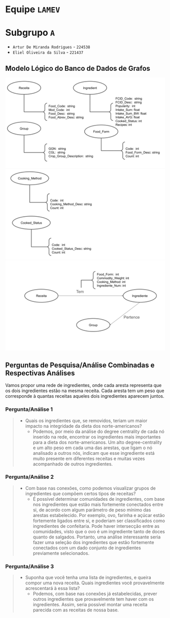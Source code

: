 # Equipe `LAMEV`

# Subgrupo `A`
* `Artur De Miranda Rodrigues` - `224538`
* `Eliel Oliveira da Silva` - `221437`

## Modelo Lógico do Banco de Dados de Grafos
<img src="images/modelo-1.png" width="600px" height="auto">
<img src="images/modelo-2.png" width="600px" height="auto">
<img src="images/modelo-3.png" width="600px" height="auto">

## Perguntas de Pesquisa/Análise Combinadas e Respectivas Análises

Vamos propor uma rede de ingredientes, onde cada aresta representa que os dois ingredientes estão na mesma receita. Cada aresta tem um peso que corresponde à quantas receitas aqueles dois ingredientes aparecem juntos.

### Pergunta/Análise 1
> * Quais os ingredientes que, se removidos, teriam um maior impacto na integridade da dieta dos norte-americanos?
>   * Podemos, por meio da análise do degree centrality de cada nó inserido na rede, encontrar os ingredientes mais importantes para a dieta dos norte-americanos. Um alto degree-centrality e um alto peso em cada uma das arestas, que ligam o nó analisado a outros nós, indicam que esse ingrediente está muito presente em diferentes receitas e muitas vezes acompanhado de outros ingredientes.

### Pergunta/Análise 2
> * Com base nas conexões, como podemos visualizar grupos de ingredientes que compõem certos tipos de receitas?
>   * É possível determinar comunidades de ingredientes, com base nos ingredientes  que estão mais fortemente conectados entre si, de acordo com algum parâmetro de peso mínimo das arestas estabelecido. Por exemplo, ovo, farinha e açúcar estão fortemente ligados entre si, e poderiam ser classificados como ingredientes de confeitaria. Pode haver intersecção entre as comunidades, visto que o ovo é um ingrediente tanto de doces quanto de salgados. Portanto, uma análise interessante seria fazer uma seleção dos ingredientes que estão fortemente conectados com um dado conjunto de ingredientes previamente selecionados.

### Pergunta/Análise 3
> * Suponha que você tenha uma lista de ingredientes, e queira compor uma nova receita. Quais ingredientes você provavelmente acrescentará à essa lista?
>   * Podemos, com base nas conexões já estabelecidas, prever outros ingredientes que provavelmente tem haver com os ingredientes. Assim, seria possível montar uma receita parecida com as receitas de nossa base.
